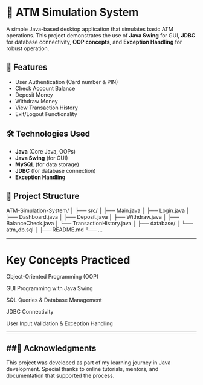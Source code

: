 # 🏧 ATM Simulation System

A simple Java-based desktop application that simulates basic ATM operations. This project demonstrates the use of **Java Swing** for GUI, **JDBC** for database connectivity, **OOP concepts**, and **Exception Handling** for robust operation.

## 🚀 Features

- User Authentication (Card number & PIN)
- Check Account Balance
- Deposit Money
- Withdraw Money
- View Transaction History
- Exit/Logout Functionality

## 🛠️ Technologies Used

- **Java** (Core Java, OOPs)
- **Java Swing** (for GUI)
- **MySQL** (for data storage)
- **JDBC** (for database connection)
- **Exception Handling**

## 📁 Project Structure

ATM-Simulation-System/
│
├── src/
│ ├── Main.java
│ ├── Login.java
│ ├── Dashboard.java
│ ├── Deposit.java
│ ├── Withdraw.java
│ ├── BalanceCheck.java
│ └── TransactionHistory.java
│
├── database/
│ └── atm_db.sql
│
├── README.md
└── ...

--------------------

# Key Concepts Practiced
Object-Oriented Programming (OOP)

GUI Programming with Java Swing

SQL Queries & Database Management

JDBC Connectivity

User Input Validation & Exception Handling

----------------------------------------

##🌟 Acknowledgments
------------------------
This project was developed as part of my learning journey in Java development. Special thanks to online tutorials, mentors, and documentation that supported the process.


